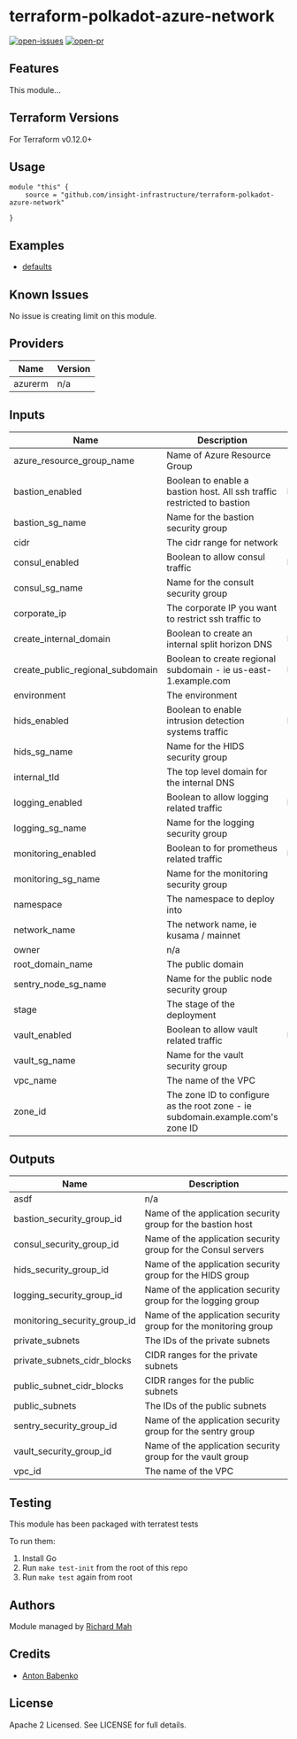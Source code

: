 # terraform-polkadot-azure-network

[![open-issues](https://img.shields.io/github/issues-raw/insight-infrastructure/terraform-polkadot-azure-network?style=for-the-badge)](https://github.com/insight-infrastructure/terraform-polkadot-azure-network/issues)
[![open-pr](https://img.shields.io/github/issues-pr-raw/insight-infrastructure/terraform-polkadot-azure-network?style=for-the-badge)](https://github.com/insight-infrastructure/terraform-polkadot-azure-network/pulls)

## Features

This module...

## Terraform Versions

For Terraform v0.12.0+

## Usage

```
module "this" {
    source = "github.com/insight-infrastructure/terraform-polkadot-azure-network"

}
```
## Examples

- [defaults](https://github.com/insight-infrastructure/terraform-polkadot-azure-network/tree/master/examples/defaults)

## Known  Issues
No issue is creating limit on this module.

<!-- BEGINNING OF PRE-COMMIT-TERRAFORM DOCS HOOK -->
## Providers

| Name | Version |
|------|---------|
| azurerm | n/a |

## Inputs

| Name | Description | Type | Default | Required |
|------|-------------|------|---------|:-----:|
| azure\_resource\_group\_name | Name of Azure Resource Group | `string` | n/a | yes |
| bastion\_enabled | Boolean to enable a bastion host.  All ssh traffic restricted to bastion | `bool` | `false` | no |
| bastion\_sg\_name | Name for the bastion security group | `string` | `"bastion-sg"` | no |
| cidr | The cidr range for network | `string` | `"10.0.0.0/16"` | no |
| consul\_enabled | Boolean to allow consul traffic | `bool` | `false` | no |
| consul\_sg\_name | Name for the consult security group | `string` | `"consul-sg"` | no |
| corporate\_ip | The corporate IP you want to restrict ssh traffic to | `string` | `""` | no |
| create\_internal\_domain | Boolean to create an internal split horizon DNS | `bool` | `false` | no |
| create\_public\_regional\_subdomain | Boolean to create regional subdomain - ie us-east-1.example.com | `bool` | `false` | no |
| environment | The environment | `string` | `""` | no |
| hids\_enabled | Boolean to enable intrusion detection systems traffic | `bool` | `false` | no |
| hids\_sg\_name | Name for the HIDS security group | `string` | `"hids-sg"` | no |
| internal\_tld | The top level domain for the internal DNS | `string` | `"internal"` | no |
| logging\_enabled | Boolean to allow logging related traffic | `bool` | `false` | no |
| logging\_sg\_name | Name for the logging security group | `string` | `"logging-sg"` | no |
| monitoring\_enabled | Boolean to for prometheus related traffic | `bool` | `false` | no |
| monitoring\_sg\_name | Name for the monitoring security group | `string` | `"monitoring-sg"` | no |
| namespace | The namespace to deploy into | `string` | `""` | no |
| network\_name | The network name, ie kusama / mainnet | `string` | `""` | no |
| owner | n/a | `string` | `""` | no |
| root\_domain\_name | The public domain | `string` | `""` | no |
| sentry\_node\_sg\_name | Name for the public node security group | `string` | `"sentry-sg"` | no |
| stage | The stage of the deployment | `string` | `""` | no |
| vault\_enabled | Boolean to allow vault related traffic | `bool` | `false` | no |
| vault\_sg\_name | Name for the vault security group | `string` | `"vault-sg"` | no |
| vpc\_name | The name of the VPC | `string` | `"polkadot"` | no |
| zone\_id | The zone ID to configure as the root zone - ie subdomain.example.com's zone ID | `string` | `""` | no |

## Outputs

| Name | Description |
|------|-------------|
| asdf | n/a |
| bastion\_security\_group\_id | Name of the application security group for the bastion host |
| consul\_security\_group\_id | Name of the application security group for the Consul servers |
| hids\_security\_group\_id | Name of the application security group for the HIDS group |
| logging\_security\_group\_id | Name of the application security group for the logging group |
| monitoring\_security\_group\_id | Name of the application security group for the monitoring group |
| private\_subnets | The IDs of the private subnets |
| private\_subnets\_cidr\_blocks | CIDR ranges for the private subnets |
| public\_subnet\_cidr\_blocks | CIDR ranges for the public subnets |
| public\_subnets | The IDs of the public subnets |
| sentry\_security\_group\_id | Name of the application security group for the sentry group |
| vault\_security\_group\_id | Name of the application security group for the vault group |
| vpc\_id | The name of the VPC |

<!-- END OF PRE-COMMIT-TERRAFORM DOCS HOOK -->

## Testing
This module has been packaged with terratest tests

To run them:

1. Install Go
2. Run `make test-init` from the root of this repo
3. Run `make test` again from root

## Authors

Module managed by [Richard Mah](https://github.com/shinyfoil)

## Credits

- [Anton Babenko](https://github.com/antonbabenko)

## License

Apache 2 Licensed. See LICENSE for full details.